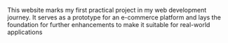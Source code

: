 This website marks my first practical project in my web development journey. It serves as a prototype for an e-commerce platform and lays the foundation for further enhancements to make it suitable for real-world applications

